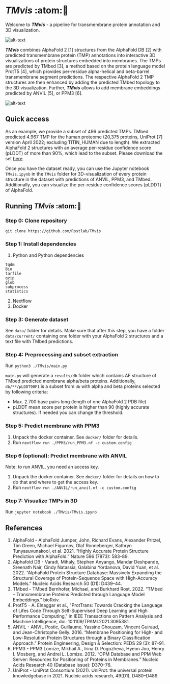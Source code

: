 # **_TMvis_**  :atom::dna:

Welcome to **_TMvis_** - a pipeline for transmembrane protein annotation and 3D visualization.

![alt-text](https://github.com/stelviopas/TMPipeline/blob/main/P45880_plddt.png)               
                                                    
**_TMvis_** combines AlphaFold 2 [1] structures from the AlphaFold DB [2] with predicted transmembrane protein (TMP) annotations into interactive 3D visualizations of protein structures embedded into membranes. The TMPs are predicted by TMbed [3], a method based on the protein language model ProtT5 [4], which provides per-residue alpha-helical and beta-barrel transmembrane segment predictions. The respective AlphaFold 2 TMP structures are then enhanced by adding the predicted TMbed topology to the 3D visualization. Further, **_TMvis_** allows to add membrane embeddings predicted by ANVIL [5], or PPM3 [6]. 

![alt-text](https://zenodo.org/api/iiif/v2/3c577630-8539-4e9e-a248-5bc7fd71ec35:7e67b846-f6c8-4df8-a3b1-c5438ea954c6:TMvis_project_overview.png/full/750,/0/default.png)

## Quick access

As an example, we provide a subset of 496 predicted TMPs. TMbed predicted 4.967 TMP for the human proteome (20,375 proteins, UniProt [7] version April 2022; excluding TITIN_HUMAN due to length). We extracted AlphaFold 2 structures with an average per-residue confidence score (pLDDT) of more than 90%, which lead to the subset. Please download the set [here](https://doi.org/10.5281/zenodo.6816083). 

Once you have the dataset ready, you can use the Jupyter notebook `TMvis.ipynb` in the `TMvis` folder for 3D-visualization of every protein structure in the dataset with predictions of ANVIL, PPM3, and TMbed. Additionally, you can visualize the per-residue confidence scores (pLDDT) of AlphaFold.


## Running **_TMvis_** :atom::dna:

### Step 0: Clone repository
`git clone https://github.com/Rostlab/TMvis`

### Step 1: Install dependencies 
1. Python and Python dependencies 
```
tqdm
Bio
tarfile
gzip
glob
subprocess
statistics
```       
2. Nextflow
3. Docker

### Step 3: Generate dataset
See `data/` folder for details.
Make sure that after this step, you have a folder `data/current/` containing one folder with your AlphaFold 2 structures and a text file with TMbed predictions.

### Step 4: Preprocessing and subset extraction
Run ```python3 ./TMvis/main.py```

`main.py` will generate a `results/db` folder which contains AF structure of TMbed predicted membrane alpha/beta proteins. Additionally, `db/**/pLDDT90F1` is a subset from `db` with alpha and beta proteins selected by following criteria: 
- Max. 2.700 base pairs long (length of one AlphaFold 2 PDB file) 
- pLDDT mean score per protein is higher than 90 (highly accurate structures). If needed you can change the threshold.

### Step 5: Predict membrane with PPM3  
1. Unpack the docker container. See `docker/` folder for details.
2. Run ```nextflow run ./PPM3/run_PPM3.nf -c custom.config```

### Step 6 (optional): Predict membrane with ANVIL
Note: to run ANVIL, you need an access key.
1. Unpack the docker container. See `docker/` folder for details on how to do that and where to get the access key.
2. Run ```nextflow run ./ANVIL/run_anvil.nf -c custom.config```

### Step 7: Visualize TMPs in 3D     
Run ```jupyter notebook ./TMvis/TMvis.ipynb```

## References 
1. AlphaFold - AlphaFold Jumper, John, Richard Evans, Alexander Pritzel, Tim Green, Michael Figurnov, Olaf Ronneberger, Kathryn Tunyasuvunakool, et al. 2021. “Highly Accurate Protein Structure Prediction with AlphaFold.” Nature 596 (7873): 583–89.
2. Alphafold DB - Varadi, Mihaly, Stephen Anyango, Mandar Deshpande, Sreenath Nair, Cindy Natassia, Galabina Yordanova, David Yuan, et al. 2022. “AlphaFold Protein Structure Database: Massively Expanding the Structural Coverage of Protein-Sequence Space with High-Accuracy Models.” Nucleic Acids Research 50 (D1): D439–44.
3. TMbed - TMbed Bernhofer, Michael, and Burkhard Rost. 2022. “TMbed – Transmembrane Proteins Predicted through Language Model Embeddings.” bioRxiv.
4. ProtT5 - A. Elnaggar et al., "ProtTrans: Towards Cracking the Language of Lifes Code Through Self-Supervised Deep Learning and High Performance Computing," in IEEE Transactions on Pattern Analysis and Machine Intelligence, doi: 10.1109/TPAMI.2021.3095381.
5. ANVIL - ANVIL Postic, Guillaume, Yassine Ghouzam, Vincent Guiraud, and Jean-Christophe Gelly. 2016. “Membrane Positioning for High- and Low-Resolution Protein Structures through a Binary Classification Approach.” Protein Engineering, Design & Selection: PEDS 29 (3): 87–91.
6. PPM3 - PPM3 Lomize, Mikhail A., Irina D. Pogozheva, Hyeon Joo, Henry I. Mosberg, and Andrei L. Lomize. 2012. “OPM Database and PPM Web Server: Resources for Positioning of Proteins in Membranes.” Nucleic Acids Research 40 (Database issue): D370–76.
7. UniProt - UniProt Consortium (2021). UniProt: the universal protein knowledgebase in 2021. Nucleic acids research, 49(D1), D480–D489.
